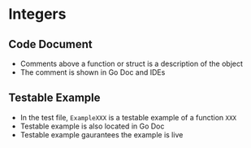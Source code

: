 # Integers

## Code Document

- Comments above a function or struct is a description of the object
- The comment is shown in Go Doc and IDEs

## Testable Example

- In the test file, `ExampleXXX` is a testable example of a function `XXX`
- Testable example is also located in Go Doc
- Testable example gaurantees the example is live
